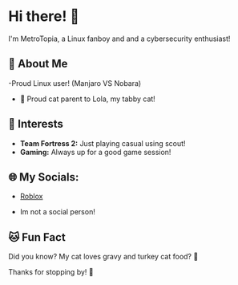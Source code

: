 # Hi there! 👋

I'm MetroTopia, a Linux fanboy and and a cybersecurity enthusiast!

## 🌟 About Me
-Proud Linux user! (Manjaro VS Nobara)
- 🐾 Proud cat parent to Lola, my tabby cat!

## 🚀 Interests

- **Team Fortress 2:** Just playing casual using scout!
- **Gaming:** Always up for a good game session!

## 🌐 My Socials:

- [Roblox](https://www.roblox.com/users/1327012/profile)
 
- Im not a social person!

## 🐱 Fun Fact

Did you know? My cat loves gravy and turkey cat food? 🐾

Thanks for stopping by! 🌟
